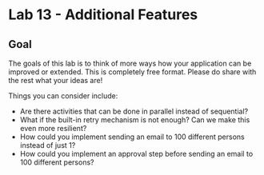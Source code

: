 # Lab 13 -  Additional Features

## Goal

The goals of this lab is to think of more ways how your application can be improved or extended. This is completely free format. Please do share with the rest what your ideas are!

Things you can consider include:

- Are there activities that can be done in parallel instead of sequential?
- What if the built-in retry mechanism is not enough? Can we make this even more resilient?
- How could you implement sending an email to 100 different persons instead of just 1?
- How could you implement an approval step before sending an email to 100 different persons?
